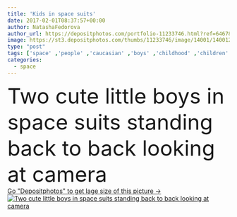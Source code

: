 ```yaml
---
title: 'Kids in space suits'
date: 2017-02-01T08:37:57+00:00
author: NatashaFedorova
author_url: https://depositphotos.com/portfolio-11233746.html?ref=64678756
image: https://st3.depositphotos.com/thumbs/11233746/image/14001/140012950/api_thumb_450.jpg?forcejpeg=true
type: "post"
tags: ['space' ,'people' ,'caucasian' ,'boys' ,'childhood' ,'children' ,'kids' ,'adorable' ,'dream' ,'playing' ,'together' ,'science' ,'adventure' ,'astronomy' ,'uniform' ,'team' ,'costume' ,'excited' ,'discover' ,'Gesturing' ,'spaceship' ,'preteen' ,'preschoolers' ,'astronauts' ,'pretending' ,'explorers' ,'spaceman' ,'cosmonauts' ,'side view' ,'Elementary Age' ,'Full Length' ,'jetpacks' ]
categories: 
  - space
---
```

<div aling="center">
            <font size="60"> Two cute little boys in space suits standing back to back looking at camera</font>   
</div>
<div>
    <a href='https://depositphotos.com/140012950/stock-photo-kids-in-space-suits.html?ref=64678756' target=_blank > Go "Depositphotos" to get lage size of this picture ->
        <img href='https://depositphotos.com/140012950/stock-photo-kids-in-space-suits.html?ref=64678756' src='https://st3.depositphotos.com/11233746/14001/i/950/depositphotos_140012950-stock-photo-kids-in-space-suits.jpg?forcejpeg=true' alt='Two cute little boys in space suits standing back to back looking at camera' >
    </a>
</div>
